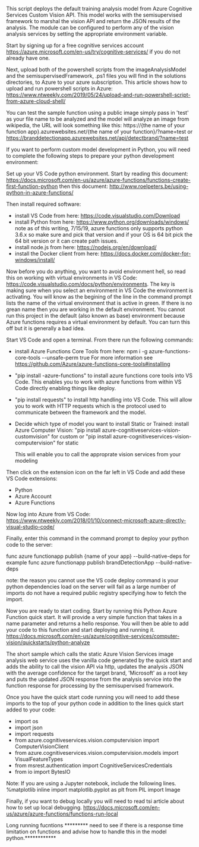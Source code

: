 This script deploys the default training analysis model from Azure Cognitive Services Custom Vision API. This model works with the semisupervised framework to marshal the vision API and return the JSON results of the analysis.  The module can be configured to perform any of the vision analysis services by setting the appropriate environment variable.

Start by signing up for a free cognitive services account https://azure.microsoft.com/en-us/try/cognitive-services/ if you do not already have one.

Next, upload both of the powershell scripts from the imageAnalysisModel and the semisupervisedFramework, .ps1 files you will find in the solutions directories, to Azure to your azure subscription.  This article
shows how to upload and run powershell scripts in Azure:
https://www.ntweekly.com/2019/05/24/upload-and-run-powershell-script-from-azure-cloud-shell/

You can test the sample function using a public image simply pass in 'test' as your file name to be analyzed and the model will analyze an image from wikipedia, the URL will look something like this: https://{the name of your function app}.azurewebsites.net/{the name of your function}/?name=test or
https://branddetectionapp.azurewebsites.net/api/detectbrand/?name=test

If you want to perform custom model development in Python, you will need to complete the following steps to prepare your python development environment:

Set up your VS Code python environment.
Start by reading this document: https://docs.microsoft.com/en-us/azure/azure-functions/functions-create-first-function-python then this document: http://www.roelpeters.be/using-python-in-azure-functions/

Then install required software:

- install VS Code from here: https://code.visualstudio.com/Download
- install Python from here: https://www.python.org/downloads/windows/ 
    note as of this writing, 7/15/19, azure functions only supports python 3.6.x so make sure and pick that version and if your OS is 64 bit pick the 64 bit version or it can create path issues.
- install node.js from here: https://nodejs.org/en/download/
- install the Docker client from here: https://docs.docker.com/docker-for-windows/install/

Now before you do anything, you want to avoid environment hell, so read this on working with virtual environments in VS Code: https://code.visualstudio.com/docs/python/environments.  The key is making sure when you select an environment in VS Code the environment is activating.  You will know as the begining of the line in the command prompt lists the name of the virtual environment that is active in green.  If there is no grean name then you are working in the default environment.  You cannot run this project in the default (also known as base) environment because Azure functions requires a virtual environment by default.  You can turn this off but it is generally a bad idea.

Start VS Code and open a terminal.  From there run the following commands:

- install Azure Functions Core Tools from here: npm i -g azure-functions-core-tools --unsafe-perm true  For more information see <https://github.com/Azure/azure-functions-core-tools#installing>

- "pip install -azure-functions" to install azure functions core tools into VS Code.  This enables you to work with azure functions from within VS Code directly enabling things like deploy.

- "pip install requests" to install http handling into VS Code.  This will allow you to work with HTTP requests which is the protocol used to communicate between the framework and the model.

- Decide which type of model you want to install Static or Trained: install Azure Computer Vision: 
    "pip install azure-cognitiveservices-vision-customvision" for custom 
or 
    "pip install azure-cognitiveservices-vision-computervision" for static

    This will enable you to call the approprate vision services from your modeling

Then click on the extension icon on the far left in VS Code and add these VS Code extensions:
- Python
- Azure Account
- Azure Functions

Now log into Azure from VS Code: https://www.ntweekly.com/2018/01/10/connect-microsoft-azure-directly-visual-studio-code/

Finally, enter this command in the command prompt to deploy your python code to the server:

func azure functionapp publish {name of your app} --build-native-deps
for example
func azure functionapp publish brandDetectionApp --build-native-deps

note: the reason you cannot use the VS code deploy command is your python dependencies load on the server
will fail as a large number of imports do not have a required public registry specifying how to fetch the
import.

Now you are ready to start coding.  Start by running this Python Azure Function quick start.  It will provide a very simple function that takes in a name parameter and returns a hello response.  You will then be able to add your code to this function and start deploying and running it.
https://docs.microsoft.com/en-us/azure/cognitive-services/computer-vision/quickstarts/python-analyze

The short sample which calls the static Azure Vision Services image analysis web service uses the vanilla
code generated by the quick start and adds the ability to call the vision API via http, updates the analysis JSON with the average confidence for the target brand, 'Microsoft' as a root key and puts the updated JSON response from the analysis service into the function response for processing by the semisupervised framework.

Once you have the quick start code running you will need to add these imports to the top of your python code in addition to the lines quick start added to your code:
- import os
- import json
- import requests
- from azure.cognitiveservices.vision.computervision import ComputerVisionClient
- from azure.cognitiveservices.vision.computervision.models import VisualFeatureTypes
- from msrest.authentication import CognitiveServicesCredentials
- from io import BytesIO

Note: If you are using a Jupyter notebook, include the following lines.
%matplotlib inline
import matplotlib.pyplot as plt
from PIL import Image

Finally, if you want to debug locally you will need to read tsi article about how to set up local debugging.  https://docs.microsoft.com/en-us/azure/azure-functions/functions-run-local

Long running fucntions ********* need to see if there is a response time limitation on functions and advise how to handle this in the model python.************
